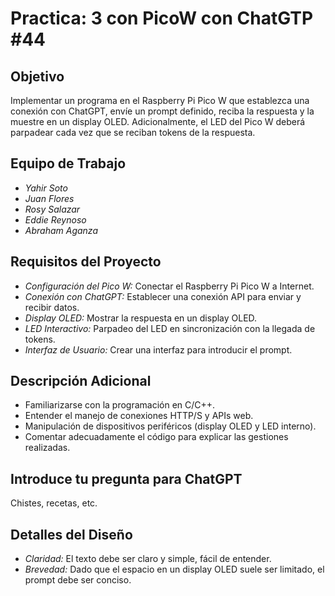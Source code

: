 # Practica: 3 con PicoW con ChatGTP #44

## Objetivo
Implementar un programa en el Raspberry Pi Pico W que establezca una conexión con ChatGPT, envíe un prompt definido, reciba la respuesta y la muestre en un display OLED. Adicionalmente, el LED del Pico W deberá parpadear cada vez que se reciban tokens de la respuesta.

## Equipo de Trabajo
- *Yahir Soto*
- *Juan Flores*
- *Rosy Salazar*
- *Eddie Reynoso*
- *Abraham Aganza*

## Requisitos del Proyecto
- *Configuración del Pico W:* Conectar el Raspberry Pi Pico W a Internet.
- *Conexión con ChatGPT:* Establecer una conexión API para enviar y recibir datos.
- *Display OLED:* Mostrar la respuesta en un display OLED.
- *LED Interactivo:* Parpadeo del LED en sincronización con la llegada de tokens.
- *Interfaz de Usuario:* Crear una interfaz para introducir el prompt.

## Descripción Adicional
- Familiarizarse con la programación en C/C++.
- Entender el manejo de conexiones HTTP/S y APIs web.
- Manipulación de dispositivos periféricos (display OLED y LED interno).
- Comentar adecuadamente el código para explicar las gestiones realizadas.

## Introduce tu pregunta para ChatGPT
Chistes, recetas, etc.

## Detalles del Diseño
- *Claridad:* El texto debe ser claro y simple, fácil de entender.
- *Brevedad:* Dado que el espacio en un display OLED suele ser limitado, el prompt debe ser conciso.
